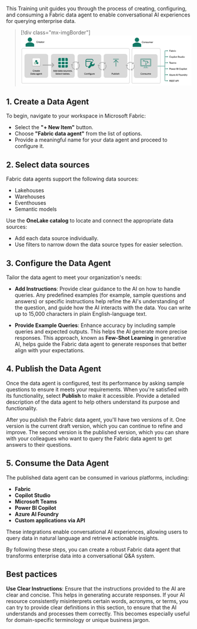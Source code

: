 This Training unit guides you through the process of creating, configuring, and consuming a Fabric data agent to enable conversational AI experiences for querying enterprise data.

> [!div class="mx-imgBorder"]
> [![Diagram that shows an overview of data agent.](../media/data-agent-overview.png)](../media/data-agent-overview.png#lightbox)

## 1. Create a Data Agent

To begin, navigate to your workspace in Microsoft Fabric:
- Select the **"+ New Item"** button.
- Choose **"Fabric data agent"** from the list of options.
- Provide a meaningful name for your data agent and proceed to configure it.

## 2. Select data sources

Fabric data agents support the following data sources:

- Lakehouses
- Warehouses
- Eventhouses
- Semantic models

Use the **OneLake catalog** to locate and connect the appropriate data sources:

- Add each data source individually.
- Use filters to narrow down the data source types for easier selection.

## 3. Configure the Data Agent

Tailor the data agent to meet your organization's needs:

- **Add Instructions**: Provide clear guidance to the AI on how to handle queries. Any predefined examples (for example, sample questions and answers) or specific instructions help refine the AI's understanding of the question, and guide how the AI interacts with the data. You can write up to 15,000 characters in plain English-language text.

- **Provide Example Queries**: Enhance accuracy by including sample queries and expected outputs. This helps the AI generate more precise responses. This approach, known as **Few-Shot Learning** in generative AI, helps guide the Fabric data agent to generate responses that better align with your expectations.

## 4. Publish the Data Agent

Once the data agent is configured, test its performance by asking sample questions to ensure it meets your requirements. When you're satisfied with its functionality, select **Publish** to make it accessible. Provide a detailed description of the data agent to help others understand its purpose and functionality.

After you publish the Fabric data agent, you'll have two versions of it. One version is the current draft version, which you can continue to refine and improve. The second version is the published version, which you can share with your colleagues who want to query the Fabric data agent to get answers to their questions. 

## 5. Consume the Data Agent

The published data agent can be consumed in various platforms, including:

- **Fabric**
- **Copilot Studio**
- **Microsoft Teams**
- **Power BI Copilot**
- **Azure AI Foundry**
- **Custom applications via API**

These integrations enable conversational AI experiences, allowing users to query data in natural language and retrieve actionable insights.

By following these steps, you can create a robust Fabric data agent that transforms enterprise data into a conversational Q&A system.

## Best pactices

**Use Clear Instructions**: Ensure that the instructions provided to the AI are clear and concise. This helps in generating accurate responses. If your AI resource consistently misinterprets certain words, acronyms, or terms, you can try to provide clear definitions in this section, to ensure that the AI understands and processes them correctly. This becomes especially useful for domain-specific terminology or unique business jargon.